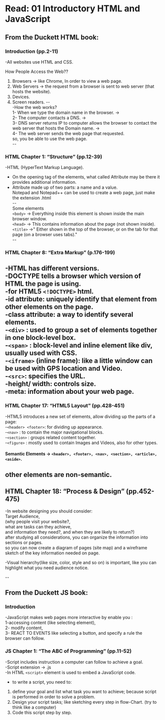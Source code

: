 # Read: 01 Introductory HTML and JavaScript

## From the Duckett HTML book:  

### Introduction (pp.2-11)  
-All websites use HTML and CSS.  

How People Access the Web??
1. Browsers -> like Chrome, In order to view a web page.
2. Web Servers -> the request from a browser is sent to web server (that hosts the website).
3. Devices.
4. Screen readers.
--  
-How the web works?  
1- When we type the domain name in the browser. ->  
2- The computer contacts a DNS. ->  
3- DNS server returns IP to computer allows the browser to contact the web server that hosts the Domain name. ->  
4- The web server sends the web page that requested.  
so, you be able to use the web page.  
--  

### HTML Chapter 1: “Structure” (pp.12-39)

-HTML (HyperText Markup Language).  
- On the opening tag of the elements, what called Attribute may be there it provides additional information.  
- Attribute made up of two parts: a name and a value.  
Notepad and Notepad++ can be used to create a web page, just make the extension .html  
--  
Some elements  
`<body>` -> Everything inside this element is shown inside the main browser window.  
`<head>` -> This contains information about the page (not shown inside).  
`<title>` ->" Either shown in the top of the browser, or on the tab for that page (on a browser uses tabs)."  
--  
### HTML Chapter 8: “Extra Markup” (p.176-199)  
-HTML has different versions.  
-DOCTYPE tells a browser which version of HTML the page is using.  
-for HTML5 `<!DOCTYPE>` html.  
-id attribute: uniquely identify that element from other elements on the page.  
-class attribute: a way to identify several elements.  
-`<div>` : used to group a set of elements together in one block-level box.  
-`<span>` : block-level and inline element like div, usually used with CSS.  
-`<iframe>` (inline frame): like a little window can be used with GPS location and Video.  
-`<src>`: specifies the URL.  
-height/ width: controls size.  
-meta: information about your web page.  
--  
### HTML Chapter 17: “HTML5 Layout” (pp.428-451)  
-HTML5 introduces a new set of elements, allow dividing up the parts of a page:  
-`<header> <footer>`: for dividing up appearance.  
-`<nav>` : to contain the major navigational blocks.  
-`<section>` : groups related content together.  
-`<figure>` : mostly used to contain Images and Videos, also for other types.  
#### Semantic Elements -> `<header>, <footer>, <nav>, <section>, <article>, <aside>`.  
other elements are non-semantic.  
--  
## HTML Chapter 18: “Process & Design” (pp.452-475)  
-In website designing you should consider:  
Target Audience,  
(why people visit your website?,  
what are tasks can they achieve,  
and information they need?, and when they are likely to return?)  
after studying all considerations, you can organize the information into sections or pages.  
so you can now create a diagram of pages (site map) and a wireframe sketch of the key information needed on page.  

-Visual hierarchy(like size, color, style and so on) is important, like you can highlight what you need audience notice.    
  
--    
## From the Duckett JS book:  

### Introduction  
-JavaScript makes web pages more interactive by enable you :  
 1-accessing content (like selecting element),  
 2- modify content,  
3- REACT TO EVENTS like selecting a button, and specify a rule the browser can follow.  
  
### JS Chapter 1: “The ABC of Programming” (pp.11-52)  
-Script includes instruction a computer can follow to achieve a goal.  
-Script extension -> .js  
-In HTML `<script>` element is used to embed a JavaScript code.  
- to write a script, you need to:  
1. define your goal and list what task you want to achieve; because script is performed in order to solve a problem.  
2. Design your script tasks; like sketching every step in flow-Chart. (try to think like a computer)  
3. Code this script step by step.  
